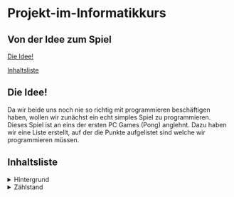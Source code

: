 # Projekt-im-Informatikkurs

## Von der Idee zum Spiel

[Die Idee!](#eins)

[Inhaltsliste](#zwei)


## Die Idee! <a name="eins"></a>

Da wir beide uns noch nie so richtig mit programmieren beschäftigen haben, wollen wir zunächst ein echt simples Spiel zu programmieren. Dieses Spiel ist an eins der ersten PC Games (Pong) anglehnt. Dazu haben wir eine Liste erstellt, auf der die Punkte aufgelistet sind welche wir programmieren müssen. 


## Inhaltsliste <a name="zwei"></a>

<details>
  <summary>Hintergrund</summary>
Hier müssen wir uns zunächst überlegen, ob wir nur eine Farbe festlegen oder ein ildlichen Hintergrund verwenden.
</details>

<details>
  <summary>Zählstand</summary>
  Der Zählstand muss so programmiert werden, dass er ab einer gewissen Punktzahl einer der beiden gewinnt. 

